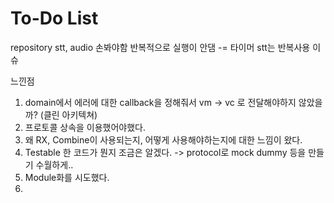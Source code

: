 #  To-Do List

repository stt, audio 손봐야함
반복적으로 실행이 안댐 -= 타이머
stt는 반복사용 이슈


느낀점
1. domain에서 에러에 대한 callback을 정해줘서 vm -> vc 로 전달해야하지 않았을까? (클린 아키텍쳐)
2. 프로토콜 상속을 이용했어야했다.
3. 왜 RX, Combine이 사용되는지, 어떻게 사용해야하는지에 대한 느낌이 왔다.
4. Testable 한 코드가 뭔지 조금은 알겠다. -> protocol로 mock dummy 등을 만들기 수월하게..
5. Module화를 시도했다.
6. 
